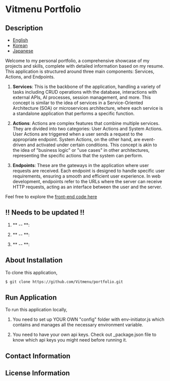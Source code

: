# Vitmenu Portfolio

## Description

* [English](./README.md)
* [Korean](./README_KO.md)
* [Japanese](./README_JA.md)

Welcome to my personal portfolio, a comprehensive showcase of my projects and skills, complete with detailed information based on my resume. This application is structured around three main components: Services, Actions, and Endpoints.


1. **Services**: This is the backbone of the application, handling a variety of tasks including CRUD operations with the database, interactions with external APIs, AI processes, session management, and more. This concept is similar to the idea of services in a Service-Oriented Architecture (SOA) or microservices architecture, where each service is a standalone application that performs a specific function.


2. **Actions**: Actions are complex features that combine multiple services. They are divided into two categories: User Actions and System Actions. User Actions are triggered when a user sends a request to the appropriate endpoint. System Actions, on the other hand, are event-driven and activated under certain conditions. This concept is akin to the idea of "business logic" or "use cases" in other architectures, representing the specific actions that the system can perform.


3. **Endpoints**: These are the gateways in the application where user requests are received. Each endpoint is designed to handle specific user requirements, ensuring a smooth and efficient user experience. In web development, endpoints refer to the URLs where the server can receive HTTP requests, acting as an interface between the user and the server.


Feel free to explore the [front-end code here](https://github.com/Vitmenu/portfolio-frontend)

## !! Needs to be updated !!

1. ** -- **:

2. ** -- **:

3. ** -- **:


## About Installation

To clone this application,

```bash
$ git clone https://github.com/Vitmenu/portfolio.git
```

## Run Application

To run this application locally, 

1. You need to set up YOUR OWN "config" folder with env-initiator.js which contains and manages all the necessary environment variable. 

2. You need to have your own api keys. Check out _package.json file to know which api keys you might need before running it.

## Contact Information
## License Information